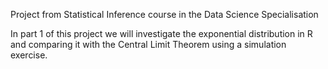 Project from Statistical Inference course in the Data Science Specialisation

In part 1 of this project we will investigate the exponential distribution in R and comparing it with the Central Limit Theorem using a simulation exercise.
